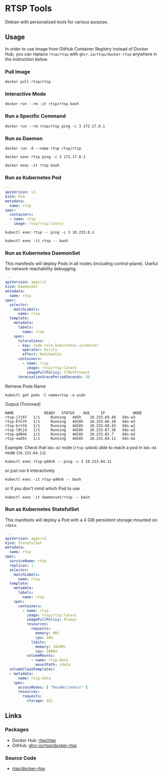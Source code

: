 # RTSP Tools

Debian with personalized tools for various purpose.


## Usage

In order to use image from GitHub Container Registry instead of Docker Hub, you can replace `rtsp/rtsp` with `ghcr.io/rtsp/docker-rtsp` anywhere in the instruction below.

### Pull Image

```ShellSession
docker pull rtsp/rtsp
```

### Interactive Mode

```ShellSession
docker run --rm -it rtsp/rtsp bash
```

### Run a Specific Command

```ShellSession
docker run --rm rtsp/rtsp ping -c 3 172.17.0.1
```

### Run as Daemon

```ShellSession
docker run -d --name rtsp rtsp/rtsp
```

```ShellSession
docker exec rtsp ping -c 3 172.17.0.1

docker exec -it rtsp bash
```

### Run as Kubernetes Pod

```yaml
---
apiVersion: v1
kind: Pod
metadata:
  name: rtsp
spec:
  containers:
  - name: rtsp
    image: rtsp/rtsp:latest
```

```ShellSession
kubectl exec rtsp -- ping -c 3 10.233.0.1

kubectl exec -it rtsp -- bash
```

### Run as Kubernetes DaemonSet

This manifests will deploy Pods in all nodes (including control-plane). Useful for network reachability debugging.

```yaml
---
apiVersion: apps/v1
kind: DaemonSet
metadata:
  name: rtsp
spec:
  selector:
    matchLabels:
      name: rtsp
  template:
    metadata:
      labels:
        name: rtsp
    spec:
      tolerations:
      - key: node-role.kubernetes.io/master
        operator: Exists
        effect: NoSchedule
      containers:
        - name: rtsp
          image: rtsp/rtsp:latest
          imagePullPolicy: IfNotPresent
      terminationGracePeriodSeconds: 30
```

Retrieve Pods Name

```ShellSession
kubectl get pods -l name=rtsp -o wide
```

Output (Trimmed)
```
NAME              READY   STATUS    AGE     IP             NODE
rtsp-j7j97   1/1     Running   4d5h    10.233.69.40   k8s-w3
rtsp-kfx7h   1/1     Running   4d16h   10.233.66.10   k8s-m3
rtsp-krttb   1/1     Running   4d16h   10.233.68.43   k8s-w1
rtsp-l8tjd   1/1     Running   4d16h   10.233.67.36   k8s-w2
rtsp-q48n6   1/1     Running   4d16h   10.233.65.7    k8s-m2
rtsp-vw45v   1/1     Running   4d16h   10.233.64.11   k8s-m1
```

Example: Check that `k8s-m2` node (`rtsp-q48n6`) able to reach a pod in `k8s-m1` node (`10.233.64.11`).

```ShellSession
kubectl exec rtsp-q48n6 -- ping -c 3 10.233.64.11
```

or just run it interactively

```ShellSession
kubectl exec -it rtsp-q48n6 -- bash
```

or if you don't mind which Pod to use

```ShellSession
kubectl exec -it daemonset/rtsp -- bash
```


### Run as Kubernetes StatefulSet

This manifests will deploy a Pod with a 4 GiB persistent storage mounted on `/data`.

```yaml
---
apiVersion: apps/v1
kind: StatefulSet
metadata:
  name: rtsp
spec:
  serviceName: rtsp
  replicas: 1
  selector:
    matchLabels:
      name: rtsp
  template:
    metadata:
      labels:
        name: rtsp
    spec:
      containers:
        - name: rtsp
          image: rtsp/rtsp:latest
          imagePullPolicy: Always
          resources:
            requests:
              memory: 8Mi
              cpu: 10m
            limits:
              memory: 1024Mi
              cpu: 2000m
          volumeMounts:
            - name: rtsp-data
              mountPath: /data
  volumeClaimTemplates:
  - metadata:
      name: rtsp-data
    spec:
      accessModes: [ "ReadWriteOnce" ]
      resources:
        requests:
          storage: 4Gi
```


## Links

### Packages

- Docker Hub: [rtsp/rtsp](https://hub.docker.com/r/rtsp/rtsp/)
- GitHub: [ghcr.io/rtsp/docker-rtsp](https://github.com/rtsp/docker-rtsp/pkgs/container/docker-rtsp)

### Source Code

- [rtsp/docker-rtsp](https://github.com/rtsp/docker-rtsp)
